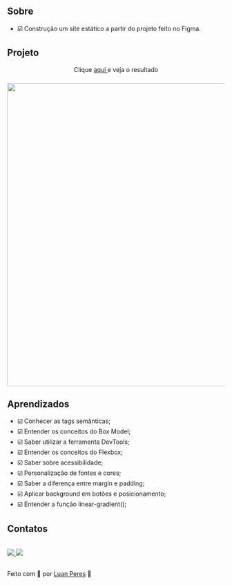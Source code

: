 ## Sobre
- ☑️ Construção um site estático a partir do projeto feito no Figma.

## Projeto

<p align="center"> Clique <a href="https://oluanperes.github.io/explorer-rocketseat/stage-02/projeto-02/index.html" target="_blank">aqui </a>e veja o resultado</p>
<h3 align="center">
  <img width="700px" src="https://i.imgur.com/porHjm5.jpg">
</h3>

## Aprendizados

- ☑️ Conhecer as tags semânticas;
- ☑️ Entender os conceitos do Box Model;
- ☑️ Saber utilizar a ferramenta DevTools;
- ☑️ Entender os conceitos do Flexbox;
- ☑️ Saber sobre acessibilidade;
- ☑️ Personalização de fontes e cores;
- ☑️ Saber a diferença entre margin e padding;
- ☑️ Aplicar background em botões e posicionamento;
- ☑️ Entender a função linear-gradient();

<div>
  <h2>Contatos</h2>
  <br>
  <a href="https://www.linkedin.com/in/oluanperes/" target="_blank">
    <img src="https://img.shields.io/badge/-LinkedIn-%230077B5?style=for-the-badge&logo=linkedin&logoColor=white" target="_blank"/>
  </a>
  <a href= "mailto:oluanperes@gmail.com" target="_blank">
    <img src="https://img.shields.io/badge/-Gmail-%23333?style=for-the-badge&logo=gmail&logoColor=white" target="_blank"/>
  </a>
</div>

##
Feito com 💜 por [Luan Peres](https://github.com/oluanperes) 👋